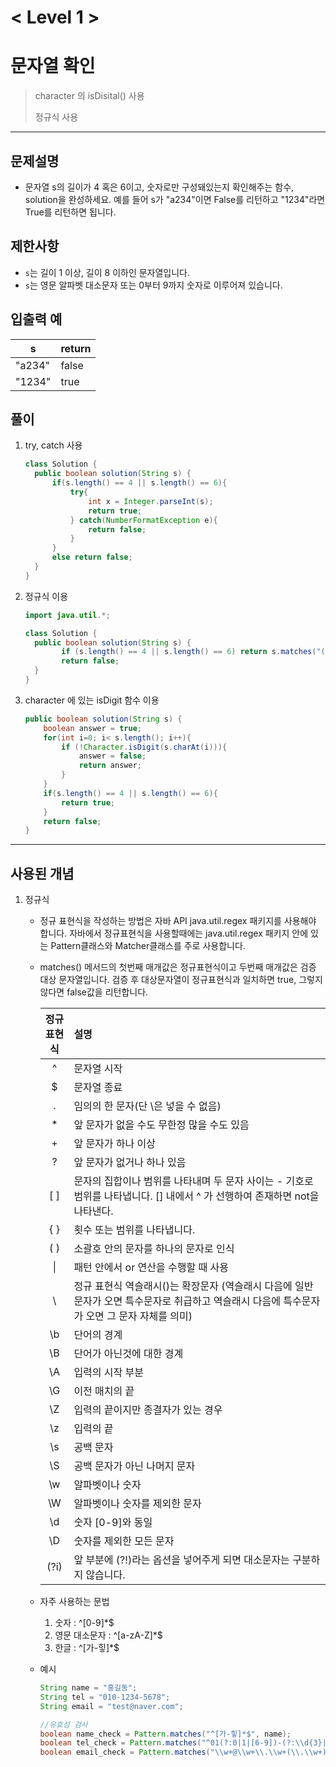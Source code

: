 

# < Level 1 > 

# 문자열 확인 

> character 의 isDisital() 사용
>
> 정규식 사용 

---

## 문제설명 

- 문자열 s의 길이가 4 혹은 6이고, 숫자로만 구성돼있는지 확인해주는 함수, solution을 완성하세요. 예를 들어 s가 "a234"이면 False를 리턴하고 "1234"라면 True를 리턴하면 됩니다.



## 제한사항 

- `s`는 길이 1 이상, 길이 8 이하인 문자열입니다.
- `s`는 영문 알파벳 대소문자 또는 0부터 9까지 숫자로 이루어져 있습니다.

## 입출력 예

| s      | return |
| ------ | ------ |
| "a234" | false  |
| "1234" | true   |

## 풀이 

1. try, catch 사용 

   ```java
   class Solution {
     public boolean solution(String s) {
         if(s.length() == 4 || s.length() == 6){
             try{
                 int x = Integer.parseInt(s);
                 return true;
             } catch(NumberFormatException e){
                 return false;
             }
         }
         else return false;
     }
   }
   ```

2. 정규식 이용 

   ```java
   import java.util.*;
   
   class Solution {
     public boolean solution(String s) {
           if (s.length() == 4 || s.length() == 6) return s.matches("(^[0-9]*$)");
           return false;
     }
   }
   ```

3. character 에 있는 isDigit 함수 이용 

   ```java
   public boolean solution(String s) {
       boolean answer = true;
       for(int i=0; i< s.length(); i++){
           if (!Character.isDigit(s.charAt(i))){
               answer = false;
               return answer;
           }
       }
       if(s.length() == 4 || s.length() == 6){
           return true;
       }
       return false;
   }
   ```

   


---

## 사용된 개념

1. 정규식

   - 정규 표현식을 작성하는 방법은 자바 API java.util.regex 패키지를 사용해야 합니다. 자바에서 정규표현식을 사용할때에는 java.util.regex 패키지 안에 있는 Pattern클래스와 Matcher클래스를 주로 사용합니다.

   - matches() 메서드의 첫번째 매개값은 정규표현식이고 두번째 매개값은 검증 대상 문자열입니다. 검증 후 대상문자열이 정규표현식과 일치하면 true, 그렇지 않다면 false값을 리턴합니다. 

     | **정규 <br />표현식** | **설명**                                                     |
     | :-------------------: | :----------------------------------------------------------- |
     |           ^           | 문자열 시작                                                  |
     |           $           | 문자열 종료                                                  |
     |           .           | 임의의 한 문자(단 \은 넣을 수 없음)                          |
     |           *           | 앞 문자가 없을 수도 무한정 많을 수도 있음                    |
     |           +           | 앞 문자가 하나 이상                                          |
     |           ?           | 앞 문자가 없거나 하나 있음                                   |
     |          [ ]          | 문자의 집합이나 범위를 나타내며 두 문자 사이는 - 기호로 범위를 나타냅니다. [] 내에서 ^ 가 선행하여 존재하면 not을 나타낸다. |
     |          { }          | 횟수 또는 범위를 나타냅니다.                                 |
     |          ( )          | 소괄호 안의 문자를 하나의 문자로 인식                        |
     |          \|           | 패턴 안에서 or 연산을 수행할 때 사용                         |
     |           \           | 정규 표현식 역슬래시(\)는 확장문자 (역슬래시 다음에 일반 문자가 오면 특수문자로 취급하고 역슬래시 다음에 특수문자가 오면 그 문자 자체를 의미) |
     |          \b           | 단어의 경계                                                  |
     |          \B           | 단어가 아닌것에 대한 경계                                    |
     |          \A           | 입력의 시작 부분                                             |
     |          \G           | 이전 매치의 끝                                               |
     |          \Z           | 입력의 끝이지만 종결자가 있는 경우                           |
     |          \z           | 입력의 끝                                                    |
     |          \s           | 공백 문자                                                    |
     |          \S           | 공백 문자가 아닌 나머지 문자                                 |
     |          \w           | 알파벳이나 숫자                                              |
     |          \W           | 알파벳이나 숫자를 제외한 문자                                |
     |          \d           | 숫자 [0-9]와 동일                                            |
     |          \D           | 숫자를 제외한 모든 문자                                      |
     |         (?i)          | 앞 부분에 (?!)라는 옵션을 넣어주게 되면 대소문자는 구분하지 않습니다. |

   - 자주 사용하는 문법 

     1. 숫자 : ^[0-9]*$
     2. 영문 대소문자  :  ^[a-zA-Z]*$
     3. 한글 : ^[가-힣]*$

   - 예시

     ```java
     String name = "홍길동";
     String tel = "010-1234-5678";
     String email = "test@naver.com";
     
     //유효성 검사
     boolean name_check = Pattern.matches("^[가-힣]*$", name);
     boolean tel_check = Pattern.matches("^01(?:0|1|[6-9])-(?:\\d{3}|\\d{4})-\\d{4}$", tel);
     boolean email_check = Pattern.matches("\\w+@\\w+\\.\\w+(\\.\\w+)?", email);
     
     ```

     